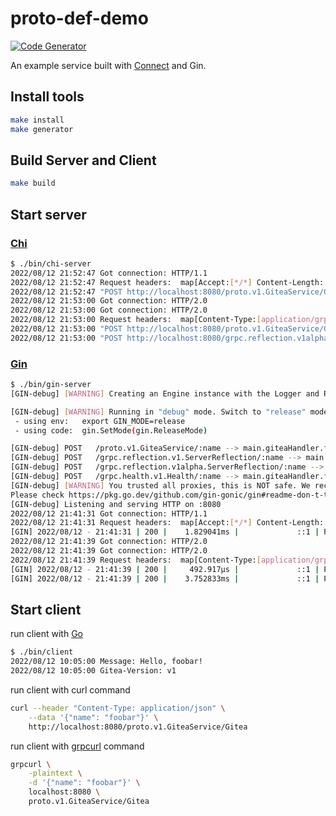 # proto-def-demo

[![Code Generator](https://github.com/go-training/proto-def-demo/actions/workflows/codegen.yaml/badge.svg)](https://github.com/go-training/proto-def-demo/actions/workflows/codegen.yaml)

An example service built with [Connect](https://connect.build) and Gin.

## Install tools

```sh
make install
make generator
```

## Build Server and Client

```sh
make build
```

## Start server

### [Chi](https://github.com/go-chi/chi)

```sh
$ ./bin/chi-server
2022/08/12 21:52:47 Got connection: HTTP/1.1
2022/08/12 21:52:47 Request headers:  map[Accept:[*/*] Content-Length:[18] Content-Type:[application/json] User-Agent:[curl/7.71.1]]
2022/08/12 21:52:47 "POST http://localhost:8080/proto.v1.GiteaService/Gitea HTTP/1.1" from [::1]:52974 - 200 29B in 1.22325ms
2022/08/12 21:53:00 Got connection: HTTP/2.0
2022/08/12 21:53:00 Got connection: HTTP/2.0
2022/08/12 21:53:00 Request headers:  map[Content-Type:[application/grpc] Te:[trailers] User-Agent:[grpcurl/dev-build (no version set) grpc-go/1.44.1-dev]]
2022/08/12 21:53:00 "POST http://localhost:8080/proto.v1.GiteaService/Gitea HTTP/2.0" from [::1]:52984 - 200 21B in 579.208µs
2022/08/12 21:53:00 "POST http://localhost:8080/grpc.reflection.v1alpha.ServerReflection/ServerReflectionInfo HTTP/2.0" from [::1]:52984 - 200 292B in 2.856292ms
```

### [Gin](https://github.com/gin-gonic/gin)

```sh
$ ./bin/gin-server
[GIN-debug] [WARNING] Creating an Engine instance with the Logger and Recovery middleware already attached.

[GIN-debug] [WARNING] Running in "debug" mode. Switch to "release" mode in production.
 - using env:   export GIN_MODE=release
 - using code:  gin.SetMode(gin.ReleaseMode)

[GIN-debug] POST   /proto.v1.GiteaService/:name --> main.giteaHandler.func1 (3 handlers)
[GIN-debug] POST   /grpc.reflection.v1.ServerReflection/:name --> main.giteaHandler.func1 (3 handlers)
[GIN-debug] POST   /grpc.reflection.v1alpha.ServerReflection/:name --> main.giteaHandler.func1 (3 handlers)
[GIN-debug] POST   /grpc.health.v1.Health/:name --> main.giteaHandler.func1 (3 handlers)
[GIN-debug] [WARNING] You trusted all proxies, this is NOT safe. We recommend you to set a value.
Please check https://pkg.go.dev/github.com/gin-gonic/gin#readme-don-t-trust-all-proxies for details.
[GIN-debug] Listening and serving HTTP on :8080
2022/08/12 21:41:31 Got connection: HTTP/1.1
2022/08/12 21:41:31 Request headers:  map[Accept:[*/*] Content-Length:[18] Content-Type:[application/json] User-Agent:[curl/7.71.1]]
[GIN] 2022/08/12 - 21:41:31 | 200 |    1.829041ms |             ::1 | POST     "/proto.v1.GiteaService/Gitea"
2022/08/12 21:41:39 Got connection: HTTP/2.0
2022/08/12 21:41:39 Got connection: HTTP/2.0
2022/08/12 21:41:39 Request headers:  map[Content-Type:[application/grpc] Te:[trailers] User-Agent:[grpcurl/dev-build (no version set) grpc-go/1.44.1-dev]]
[GIN] 2022/08/12 - 21:41:39 | 200 |     492.917µs |             ::1 | POST     "/proto.v1.GiteaService/Gitea"
[GIN] 2022/08/12 - 21:41:39 | 200 |    3.752833ms |             ::1 | POST     "/grpc.reflection.v1alpha.ServerReflection/ServerReflectionInfo"
```

## Start client

run client with [Go](https://go.dev)

```sh
$ ./bin/client
2022/08/12 10:05:00 Message: Hello, foobar!
2022/08/12 10:05:00 Gitea-Version: v1
```

run client with curl command

```sh
curl --header "Content-Type: application/json" \
    --data '{"name": "foobar"}' \
    http://localhost:8080/proto.v1.GiteaService/Gitea
```

run client with [grpcurl](https://github.com/fullstorydev/grpcurl) command

```sh
grpcurl \
    -plaintext \
    -d '{"name": "foobar"}' \
    localhost:8080 \
    proto.v1.GiteaService/Gitea
```
